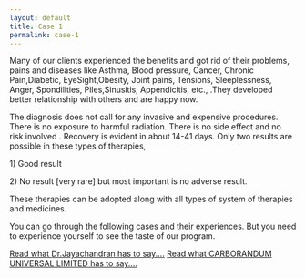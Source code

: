 ```yaml
---
layout: default
title: Case 1
permalink: case-1
---
```

<div class="case_1 base_content_margin">
  <p>Many of our clients experienced the benefits and got rid of their problems, pains and diseases
    like <span class="bold">Asthma, Blood
    pressure, Cancer, Chronic Pain,Diabetic, EyeSight,Obesity, Joint pains, Tensions, Sleeplessness, Anger,
    Spondilities, Piles,Sinusitis, Appendicitis, etc.</span>, .They developed
    <span class="bold">better relationship with others and are happy</span> now.</p>

  <p>The diagnosis does not call for any invasive and expensive procedures. There is no exposure to harmful radiation.
    There is <span class="bold">no side effect and no risk involved </span>. Recovery is evident in about 14-41 days.
    Only two results are possible
    in these types of therapies,</p>
  <p>1) Good result</p>
  <p>2) No result [very rare] but most important is no adverse result.</p>
  <p>These therapies can be adopted along with all types of system of therapies and medicines.</p>
  <p> You can go through the following cases and their experiences. But you need to experience yourself to see the taste
    of our program.</p>
  <div>
    <a class="case_button" href="{{ "/case-1-1" | absolute_url }}">Read what <span class="bold">Dr.Jayachandran</span> has to say....</a>
    <a class="case_button" href="{{ "/case-1-2" | absolute_url }}">Read what <span class="bold">CARBORANDUM UNIVERSAL LIMITED</span> has to
      say....</a>
  </div>
</div>